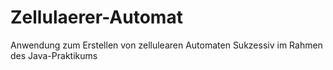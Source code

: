 # Zellulaerer-Automat

Anwendung zum Erstellen von zellulearen Automaten
Sukzessiv im Rahmen des Java-Praktikums
